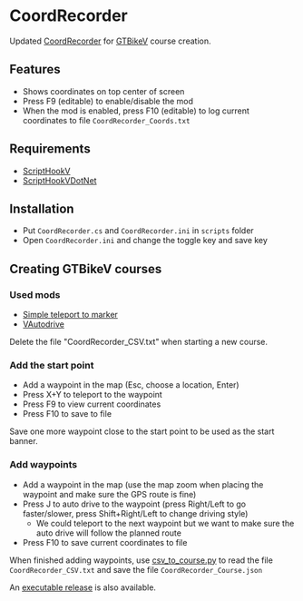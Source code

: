 # CoordRecorder

Updated [CoordRecorder](https://www.gta5-mods.com/tools/coordinates-recorder-net) for [GTBikeV](https://www.gta5-mods.com/scripts/gt-bike-v) course creation.

## Features
- Shows coordinates on top center of screen
- Press F9 (editable) to enable/disable the mod
- When the mod is enabled, press F10 (editable) to log current coordinates to file `CoordRecorder_Coords.txt`

## Requirements
- [ScriptHookV](http://www.dev-c.com/gtav/scripthookv/)
- [ScriptHookVDotNet](https://github.com/crosire/scripthookvdotnet/releases)

## Installation
- Put `CoordRecorder.cs` and `CoordRecorder.ini` in `scripts` folder
- Open `CoordRecorder.ini` and change the toggle key and save key

## Creating GTBikeV courses

### Used mods
- [Simple teleport to marker](https://www.gta5-mods.com/scripts/simple-teleport-to-marker-press-x-y)
- [VAutodrive](https://www.gta5-mods.com/scripts/vautodrive)

Delete the file "CoordRecorder_CSV.txt" when starting a new course.

### Add the start point
- Add a waypoint in the map (Esc, choose a location, Enter)
- Press X+Y to teleport to the waypoint
- Press F9 to view current coordinates
- Press F10 to save to file

Save one more waypoint close to the start point to be used as the start banner.

### Add waypoints
- Add a waypoint in the map (use the map zoom when placing the waypoint and make sure the GPS route is fine)
- Press J to auto drive to the waypoint (press Right/Left to go faster/slower, press Shift+Right/Left to change driving style)
  - We could teleport to the next waypoint but we want to make sure the auto drive will follow the planned route
- Press F10 to save current coordinates to file

When finished adding waypoints, use [csv_to_course.py](https://github.com/oldnapalm/CoordRecorder/blob/master/csv_to_course.py) to read the file `CoordRecorder_CSV.txt` and save the file `CoordRecorder_Course.json`

An [executable release](https://github.com/oldnapalm/CoordRecorder/releases) is also available.

